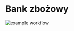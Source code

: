 # Bank zbożowy

![example workflow](https://github.com/szmanda/bank-zbozowy-mvn/actions/workflows/<file>/badge.svg)
